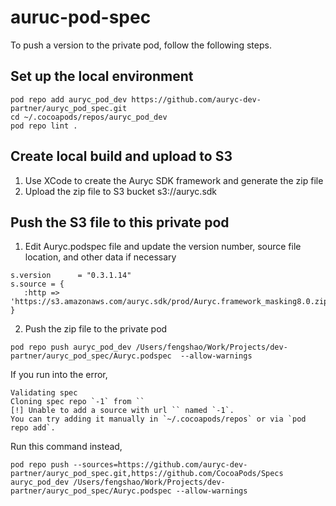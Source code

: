 # auruc-pod-spec

To push a version to the private pod, follow the following steps.

## Set up the local environment
```
pod repo add auryc_pod_dev https://github.com/auryc-dev-partner/auryc_pod_spec.git
cd ~/.cocoapods/repos/auryc_pod_dev
pod repo lint .
```

## Create local build and upload to S3
1. Use XCode to create the Auryc SDK framework and generate the zip file
2. Upload the zip file to S3 bucket s3://auryc.sdk

## Push the S3 file to this private pod
1. Edit Auryc.podspec file and update the version number, source file location, and other data if necessary
```
s.version      = "0.3.1.14"
s.source = {
   :http => 'https://s3.amazonaws.com/auryc.sdk/prod/Auryc.framework_masking8.0.zip'
}
```
2. Push the zip file to the private pod
```
pod repo push auryc_pod_dev /Users/fengshao/Work/Projects/dev-partner/auryc_pod_spec/Auryc.podspec  --allow-warnings
```

If you run into the error, 
```
Validating spec
Cloning spec repo `-1` from ``
[!] Unable to add a source with url `` named `-1`.
You can try adding it manually in `~/.cocoapods/repos` or via `pod repo add`.
```

Run this command instead,
```
pod repo push --sources=https://github.com/auryc-dev-partner/auryc_pod_spec.git,https://github.com/CocoaPods/Specs auryc_pod_dev /Users/fengshao/Work/Projects/dev-partner/auryc_pod_spec/Auryc.podspec --allow-warnings
```